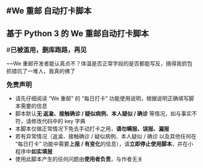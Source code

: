 #We 重邮 自动打卡脚本
------
基于 Python 3 的 We 重邮自动打卡脚本
------

<big>#**已被滥用，删库跑路，再见**</big>

~~We 重邮开发者能认真点不？体温是否正常字段的是否都能写反，搞得我抓包抓错坑了一堆人，我真的佛了

<big>**免责声明**</big>
* 请先仔细阅读 “We 重邮” 的 “每日打卡” 功能使用说明，根据说明正确填写脚本需要的信息
* 脚本默认**无 返渝、接触确诊 / 疑似病例、本人疑似 / 确诊** 等情况，如与事实不符，请修改代码中的 key 字典
* 本脚本仅做正常情况下免去手动打卡之用，**请勿瞒报、误报、漏报**
* 若有异常情况（返渝、接触确诊 / 疑似病例、本人疑似 / 确诊 以及其他任何在 “每日打卡” 功能中需要**上报 / 有变化**的信息），请**立即停止使用脚本**，并在小程序中**如实填报**
* 使用此脚本产生的任何问题由**使用者负责**，与作者无关
